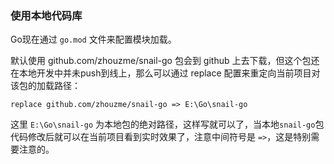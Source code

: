 ### 使用本地代码库

Go现在通过 `go.mod` 文件来配置模块加载。

默认使用 github.com/zhouzme/snail-go 包会到 github 上去下载，但这个包还在本地开发中并未push到线上，那么可以通过 replace 配置来重定向当前项目对该包的加载路径：

```
replace github.com/zhouzme/snail-go => E:\Go\snail-go
```

这里 `E:\Go\snail-go` 为本地包的绝对路径，这样写就可以了，当本地`snail-go`包代码修改后就可以在当前项目看到实时效果了，注意中间符号是 `=>`，这是特别需要注意的。